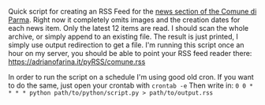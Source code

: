 Quick script for creating an RSS Feed for the [news section of the Comune di Parma](https://www.comune.parma.it/it/novita/notizie).
Right now it completely omits images and the creation dates for each news item.
Only the latest 12 items are read. I should scan the whole archive, or simply append to an existing file.
The result is just printed, I simply use output redirection to get a file.
I'm running this script once an hour on my server, you should be able to point your RSS feed reader there:
https://adrianofarina.it/pyRSS/comune.rss

In order to run the script on a schedule I'm using good old cron. If you want to do the same, just open your crontab with `crontab -e`
Then write in:
```0 0 * * * * python path/to/python/script.py > path/to/output.rss```
